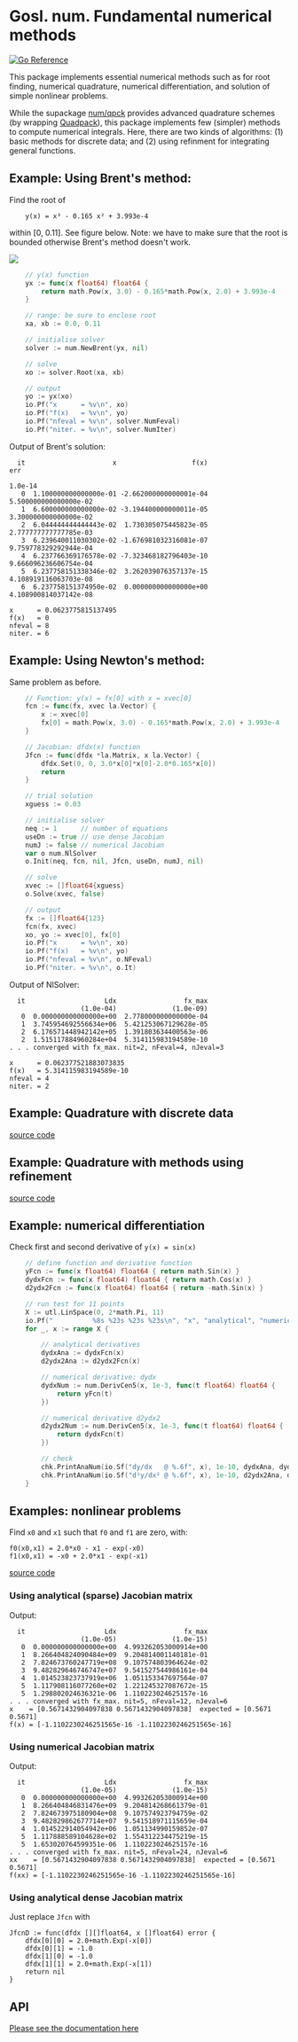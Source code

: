 # Gosl. num. Fundamental numerical methods

[![Go Reference](https://pkg.go.dev/badge/github.com/cpmech/gosl/num.svg)](https://pkg.go.dev/github.com/cpmech/gosl/num)

This package implements essential numerical methods such as for root finding, numerical quadrature,
numerical differentiation, and solution of simple nonlinear problems.

While the supackage [num/qpck](https://github.com/cpmech/gosl/tree/master/num/qpck) provides
advanced quadrature schemes (by wrapping [Quadpack](http://www.netlib.org/quadpack/)), this package
implements few (simpler) methods to compute numerical integrals. Here, there are two kinds of
algorithms: (1) basic methods for discrete data; and (2) using refinment for integrating general
functions.

## Example: Using Brent's method:

Find the root of

```
    y(x) = x³ - 0.165 x² + 3.993e-4
```

within [0, 0.11]. See figure below. Note: we have to make sure that the root is bounded otherwise Brent's method doesn't work. 

![](data/num_brent01.png)

```go
	// y(x) function
	yx := func(x float64) float64 {
		return math.Pow(x, 3.0) - 0.165*math.Pow(x, 2.0) + 3.993e-4
	}

	// range: be sure to enclose root
	xa, xb := 0.0, 0.11

	// initialise solver
	solver := num.NewBrent(yx, nil)

	// solve
	xo := solver.Root(xa, xb)

	// output
	yo := yx(xo)
	io.Pf("x      = %v\n", xo)
	io.Pf("f(x)   = %v\n", yo)
	io.Pf("nfeval = %v\n", solver.NumFeval)
	io.Pf("niter. = %v\n", solver.NumIter)
```

Output of Brent's solution:

```
  it                      x                   f(x)                    err
                                                                  1.0e-14
   0  1.100000000000000e-01 -2.662000000000001e-04  5.500000000000000e-02
   1  6.600000000000000e-02 -3.194400000000011e-05  3.300000000000000e-02
   2  6.044444444444443e-02  1.730305075445823e-05  2.777777777777785e-03
   3  6.239640011030302e-02 -1.676981032316081e-07  9.759778329292944e-04
   4  6.237766369176578e-02 -7.323468182796403e-10  9.666096236606754e-04
   5  6.237758151338346e-02  3.262039076357137e-15  4.108919116063703e-08
   6  6.237758151374950e-02  0.000000000000000e+00  4.108900814037142e-08

x      = 0.0623775815137495
f(x)   = 0
nfeval = 8
niter. = 6
```

## Example: Using Newton's method:

Same problem as before.

```go
	// Function: y(x) = fx[0] with x = xvec[0]
	fcn := func(fx, xvec la.Vector) {
		x := xvec[0]
		fx[0] = math.Pow(x, 3.0) - 0.165*math.Pow(x, 2.0) + 3.993e-4
	}

	// Jacobian: dfdx(x) function
	Jfcn := func(dfdx *la.Matrix, x la.Vector) {
		dfdx.Set(0, 0, 3.0*x[0]*x[0]-2.0*0.165*x[0])
		return
	}

	// trial solution
	xguess := 0.03

	// initialise solver
	neq := 1      // number of equations
	useDn := true // use dense Jacobian
	numJ := false // numerical Jacobian
	var o num.NlSolver
	o.Init(neq, fcn, nil, Jfcn, useDn, numJ, nil)

	// solve
	xvec := []float64{xguess}
	o.Solve(xvec, false)

	// output
	fx := []float64{123}
	fcn(fx, xvec)
	xo, yo := xvec[0], fx[0]
	io.Pf("x      = %v\n", xo)
	io.Pf("f(x)   = %v\n", yo)
	io.Pf("nfeval = %v\n", o.NFeval)
	io.Pf("niter. = %v\n", o.It)
```

Output of NlSolver:

```
  it                    Ldx                 fx_max
                  (1.0e-04)              (1.0e-09)
   0  0.000000000000000e+00  2.778000000000000e-04
   1  3.745954692556634e+06  5.421253067129628e-05
   2  6.176571448942142e+05  1.391803634400563e-06
   2  1.515117884960284e+04  5.314115983194589e-10
. . . converged with fx_max. nit=2, nFeval=4, nJeval=3

x      = 0.062377521883073835
f(x)   = 5.314115983194589e-10
nfeval = 4
niter. = 2
```

## Example: Quadrature with discrete data

[source code](t_quadDisc_test.go)

## Example: Quadrature with methods using refinement

[source code](t_quadElem_test.go)

## Example: numerical differentiation

Check first and second derivative of `y(x) = sin(x)`

```go
	// define function and derivative function
	yFcn := func(x float64) float64 { return math.Sin(x) }
	dydxFcn := func(x float64) float64 { return math.Cos(x) }
	d2ydx2Fcn := func(x float64) float64 { return -math.Sin(x) }

	// run test for 11 points
	X := utl.LinSpace(0, 2*math.Pi, 11)
	io.Pf("          %8s %23s %23s %23s\n", "x", "analytical", "numerical", "error")
	for _, x := range X {

		// analytical derivatives
		dydxAna := dydxFcn(x)
		d2ydx2Ana := d2ydx2Fcn(x)

		// numerical derivative: dydx
		dydxNum := num.DerivCen5(x, 1e-3, func(t float64) float64 {
			return yFcn(t)
		})

		// numerical derivative d2ydx2
		d2ydx2Num := num.DerivCen5(x, 1e-3, func(t float64) float64 {
			return dydxFcn(t)
		})

		// check
		chk.PrintAnaNum(io.Sf("dy/dx   @ %.6f", x), 1e-10, dydxAna, dydxNum, true)
		chk.PrintAnaNum(io.Sf("d²y/dx² @ %.6f", x), 1e-10, d2ydx2Ana, d2ydx2Num, true)
	}
```

## Examples: nonlinear problems

Find `x0` and `x1` such that `f0` and `f1` are zero, with:

```
f0(x0,x1) = 2.0*x0 - x1 - exp(-x0)
f1(x0,x1) = -x0 + 2.0*x1 - exp(-x1)
```

[source code](t_nlsolver_test.go)

### Using analytical (sparse) Jacobian matrix

Output:

```
  it                    Ldx                 fx_max
                  (1.0e-05)              (1.0e-15)
   0  0.000000000000000e+00  4.993262053000914e+00
   1  8.266404824090484e+09  9.204814001140181e-01
   2  7.824673760247719e+08  9.107574803964624e-02
   3  9.482829646746747e+07  9.541527544986161e-04
   4  1.014523823737919e+06  1.051153347697564e-07
   5  1.117908116077260e+02  1.221245327087672e-15
   5  1.298802024636321e-06  1.110223024625157e-16
. . . converged with fx_max. nit=5, nFeval=12, nJeval=6
x    = [0.5671432904097838 0.5671432904097838]  expected = [0.5671 0.5671]
f(x) = [-1.1102230246251565e-16 -1.1102230246251565e-16]
```

### Using numerical Jacobian matrix

Output:

```
  it                    Ldx                 fx_max
                  (1.0e-05)              (1.0e-15)
   0  0.000000000000000e+00  4.993262053000914e+00
   1  8.266404846831476e+09  9.204814268661379e-01
   2  7.824673975180904e+08  9.107574923794759e-02
   3  9.482829862677714e+07  9.541518971115659e-04
   4  1.014522914054942e+06  1.051134990159852e-07
   5  1.117888589104628e+02  1.554312234475219e-15
   5  1.653020764599351e-06  1.110223024625157e-16
. . . converged with fx_max. nit=5, nFeval=24, nJeval=6
xx    = [0.5671432904097838 0.5671432904097838]  expected = [0.5671 0.5671]
f(xx) = [-1.1102230246251565e-16 -1.1102230246251565e-16]
```

### Using analytical dense Jacobian matrix

Just replace `Jfcn` with

```
JfcnD := func(dfdx [][]float64, x []float64) error {
    dfdx[0][0] = 2.0+math.Exp(-x[0])
    dfdx[0][1] = -1.0
    dfdx[1][0] = -1.0
    dfdx[1][1] = 2.0+math.Exp(-x[1])
    return nil
}
```

## API

[Please see the documentation here](https://pkg.go.dev/github.com/cpmech/gosl/num)
